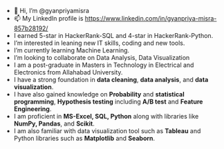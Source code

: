 - 👋 Hi, I’m @gyanpriyamisra
- 📫 My LinkedIn profile is https://www.linkedin.com/in/gyanpriya-misra-857b28192/
- I earned 5-star in HackerRank-SQL and 4-star in HackerRank-Python.
- I’m interested in leaning new IT skills, coding and new tools.
- I’m currently learning Machine Learning.
- I’m looking to collaborate on Data Analysis, Data Visualization
- I am a post-graduate in Masters in Technology in Electrical and Electronics from Allahabad University.
- I have a strong foundation in **data cleaning**, **data analysis**, and **data visualization**.
- I have also gained knowledge on **Probability** and **statistical programming**, **Hypothesis testing** including **A/B test** and **Feature Engineering**.
- I am proficient in **MS-Excel, SQL, Python** along with libraries like **NumPy, Pandas**, and **Scikit**.
- I am also familiar with data visualization tool such as **Tableau** and Python libraries such as **Matplotlib** and **Seaborn**.


<!---
gyanpriyamisra/gyanpriyamisra is a ✨ special ✨ repository because its `README.md` (this file) appears on your GitHub profile.
You can click the Preview link to take a look at your changes.
--->
